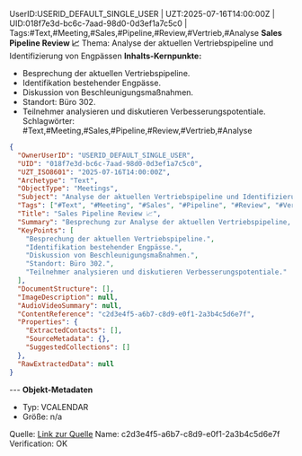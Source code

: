 UserID:USERID_DEFAULT_SINGLE_USER | UZT:2025-07-16T14:00:00Z | UID:018f7e3d-bc6c-7aad-98d0-0d3ef1a7c5c0 | Tags:#Text,#Meeting,#Sales,#Pipeline,#Review,#Vertrieb,#Analyse
**Sales Pipeline Review 📈**
Thema: Analyse der aktuellen Vertriebspipeline und Identifizierung von Engpässen
**Inhalts-Kernpunkte:**
- Besprechung der aktuellen Vertriebspipeline.
- Identifikation bestehender Engpässe.
- Diskussion von Beschleunigungsmaßnahmen.
- Standort: Büro 302.
- Teilnehmer analysieren und diskutieren Verbesserungspotentiale.
Schlagwörter: #Text,#Meeting,#Sales,#Pipeline,#Review,#Vertrieb,#Analyse
```json
{
  "OwnerUserID": "USERID_DEFAULT_SINGLE_USER",
  "UID": "018f7e3d-bc6c-7aad-98d0-0d3ef1a7c5c0",
  "UZT_ISO8601": "2025-07-16T14:00:00Z",
  "Archetype": "Text",
  "ObjectType": "Meetings",
  "Subject": "Analyse der aktuellen Vertriebspipeline und Identifizierung von Engpässen",
  "Tags": ["#Text", "#Meeting", "#Sales", "#Pipeline", "#Review", "#Vertrieb", "#Analyse"],
  "Title": "Sales Pipeline Review 📈",
  "Summary": "Besprechung zur Analyse der aktuellen Vertriebspipeline, Identifizierung von Engpässen und Diskussion von Maßnahmen zur Beschleunigung im Büro 302.",
  "KeyPoints": [
    "Besprechung der aktuellen Vertriebspipeline.",
    "Identifikation bestehender Engpässe.",
    "Diskussion von Beschleunigungsmaßnahmen.",
    "Standort: Büro 302.",
    "Teilnehmer analysieren und diskutieren Verbesserungspotentiale."
  ],
  "DocumentStructure": [],
  "ImageDescription": null,
  "AudioVideoSummary": null,
  "ContentReference": "c2d3e4f5-a6b7-c8d9-e0f1-2a3b4c5d6e7f",
  "Properties": {
    "ExtractedContacts": [],
    "SourceMetadata": {},
    "SuggestedCollections": []
  },
  "RawExtractedData": null
}
```
--- **Objekt-Metadaten**

- Typ: VCALENDAR
- Größe: n/a

Quelle: [Link zur Quelle](https://gemini.google.com/u/1/app/505ceb836669ae1f?utm_source=app_launcher&utm_medium=owned&utm_campaign=base_all)
Name: c2d3e4f5-a6b7-c8d9-e0f1-2a3b4c5d6e7f
Verification: OK
